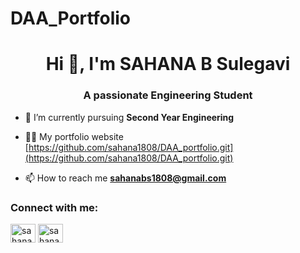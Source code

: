 # DAA_Portfolio
<h1 align="center">Hi 👋, I'm SAHANA B Sulegavi</h1>
<h3 align="center">A passionate Engineering Student</h3>

- 🔭 I’m currently pursuing **Second Year Engineering**


- 👨‍💻 My portfolio website [https://github.com/sahana1808/DAA_portfolio.git](https://github.com/sahana1808/DAA_portfolio.git)


- 📫 How to reach me **sahanabs1808@gmail.com**

<h3 align="left">Connect with me:</h3>
<p align="left">
<a href="https://www.linkedin.com/in/sahana-b-sulegavi-b68a77327?utm_source=share&utm_campaign=share_via&utm_content=profile&utm_medium=android_app" target="blank"><img align="center" src="https://raw.githubusercontent.com/rahuldkjain/github-profile-readme-generator/master/src/images/icons/Social/linked-in-alt.svg" alt="sahana-b-s" height="30" width="40" /></a>
<a href="https://instagram.com/sahana.b.s_" target="blank"><img align="center" src="https://raw.githubusercontent.com/rahuldkjain/github-profile-readme-generator/master/src/images/icons/Social/instagram.svg" alt="sahana.b.s_" height="30" width="40" /></a>
</p>

